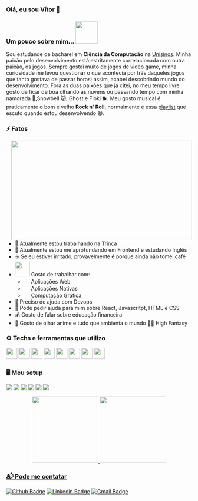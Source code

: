 ### Olá, eu sou Vítor 🤙

### Um pouco sobre mim... <img src="https://media.giphy.com/media/qqvSGf80ydPchLgyDK/giphy.gif" width="60"> 
Sou estudande de bacharel em **Ciência da Computação** na [Unisinos](https://www.unisinos.br/).
Minha paixão pelo desenvolvimento está estritamente correlacionada com outra paixão, os jogos. Sempre gostei muito de jogos de video game, minha curiosidade me levou questionar o que acontecia por trás daqueles jogos que tanto gostava de passar horas; assim, acabei descobrindo mundo do desenvolvimento.
Fora as duas paixões que já citei, no meu tempo livre gosto de ficar de boa olhando as nuvens ou passando tempo com minha namorada 👸,Snowbell 🐱, Ghost e Floki 🐕. Meu gosto musical é praticamente o bom e velho **Rock n' Roll**, normalmente é essa [playlist](https://open.spotify.com/playlist/7omgqqNJ4RfQxTZUunkWLA?si=4f6022f2467a44c9) que escuto quando estou desenvolvendo 😅.

### ⚡ Fatos
<img width="490" height="270" src="https://media.giphy.com/media/PpJgPwskZFBuw/giphy.gif" align=right>

- 🔭 Atualmente estou trabalhando na [Trinca](https://trin.ca/)
- 🌱 Atualmente estou me aprofundando em Frontend e estudando Inglês
- ☕ Se eu estiver irritado, provavelmente é porque ainda não tomei café
- <img src="https://media.giphy.com/media/RhMmGFlRGT1UtgGTaD/giphy.gif" width="40"> Gosto de trabalhar com:
  - <img src="https://cdn.jsdelivr.net/gh/devicons/devicon/icons/html5/html5-original.svg" width="16" /> Aplicações Web
  - <img src="https://cdn.jsdelivr.net/gh/devicons/devicon/icons/android/android-plain.svg" width="16" /> Aplicações Nativas
  - <img src="https://cdn.jsdelivr.net/gh/devicons/devicon/icons/unity/unity-original.svg" width="16" /> Computação Gráfica
- 🤔 Preciso de ajuda com Devops
- 💬 Pode pedir ajuda para mim sobre React, Javascritpt, HTML e CSS
- 💰 Gosto de falar sobre educação financeira
- 🎉 Gosto de olhar anime e tudo que ambienta o mundo 🧙‍♂️ High Fantasy

### ⚙️ Techs e ferramentas que utilizo
<code><img height="30" src="https://cdn.jsdelivr.net/gh/devicons/devicon/icons/react/react-original.svg" /></code>
<code><img height="30" src="https://cdn.jsdelivr.net/gh/devicons/devicon/icons/typescript/typescript-original.svg" /></code>
<code><img height="30" src="https://cdn.jsdelivr.net/gh/devicons/devicon/icons/nextjs/nextjs-original.svg" /></code>
<code><img height="30" src="https://cdn.jsdelivr.net/gh/devicons/devicon/icons/html5/html5-original.svg" /></code>
<code><img height="30" src="https://cdn.jsdelivr.net/gh/devicons/devicon/icons/css3/css3-plain-wordmark.svg" /></code>
<code><img height="30" src="https://cdn.jsdelivr.net/gh/devicons/devicon/icons/javascript/javascript-original.svg" /></code>
<code><img height="30" src="https://cdn.jsdelivr.net/gh/devicons/devicon/icons/nodejs/nodejs-original.svg" /></code>
<code><img height="30" src="https://cdn.jsdelivr.net/gh/devicons/devicon/icons/laravel/laravel-plain-wordmark.svg" /></code>



### 🖥️ Meu setup
<img src="https://img.shields.io/badge/Windows-555555.svg?&style=flat-square&logo=windows&logoColor=0078D6"> <img src="https://img.shields.io/badge/Chrome-555555.svg?&style=flat-square&logo=google-chrome&logoColor=FABC0C"> <img src="https://img.shields.io/badge/VS Code-555555?style=flat-square&logo=visual-studio-code&logoColor=007ACC"> <img src="https://img.shields.io/badge/Terminal-555555.svg?&style=flat-square&logo=powershell&logoColor=white"> <img src="https://img.shields.io/badge/Spotify-555555.svg?&style=flat-square&logo=spotify&logoColor=1ED760"> <img src="https://img.shields.io/badge/-Linux%20Mint%20-555555?&style=flat-square&logo=LinuxMint&logoColor=87CF3E">

<div align="center">
  <a href="https://github.com/vitormarco">
  <img height="180em" src="https://github-readme-stats.vercel.app/api?username=vitormarco&show_icons=true&theme=dracula&include_all_commits=true&count_private=true"/>
  <img height="180em" src="https://github-readme-stats.vercel.app/api/top-langs/?username=vitormarco&layout=compact&langs_count=7&theme=dracula"/>
</div>


### 📬 Pode me contatar
[![Github Badge](http://img.shields.io/badge/-Github-black?style=flat-square&logo=github&link=https://github.com/vitormarco)](https://github.com/vitormarco) 
[![Linkedin Badge](https://img.shields.io/badge/-LinkedIn-blue?style=flat-square&logo=Linkedin&logoColor=white&link=https://www.linkedin.com/in/vitor-marco/)](https://www.linkedin.com/in/vitor-marco/)
[![Gmail Badge](https://img.shields.io/badge/-Gmail-d14836?style=flat-square&logo=Gmail&logoColor=white&link=mailto:vitoradrianomarco@gmail.com)](mailto:vitoradrianomarco@gmail.com)
